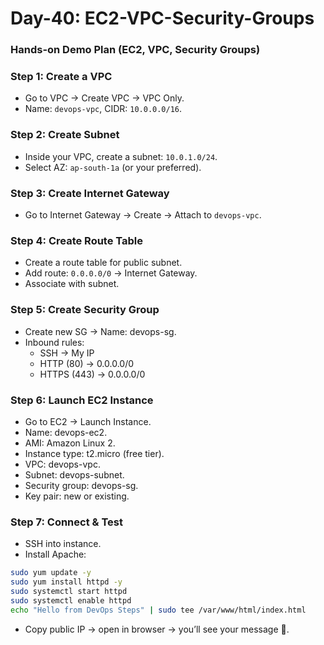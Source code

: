 # Day-40: EC2-VPC-Security-Groups
### Hands-on Demo Plan (EC2, VPC, Security Groups)
### Step 1: Create a VPC
 - Go to VPC → Create VPC → VPC Only.
 - Name: ```devops-vpc```, CIDR: ```10.0.0.0/16```.

### Step 2: Create Subnet
 - Inside your VPC, create a subnet: ```10.0.1.0/24```.
 - Select AZ: ```ap-south-1a``` (or your preferred).

### Step 3: Create Internet Gateway
 - Go to Internet Gateway → Create → Attach to ```devops-vpc```.

### Step 4: Create Route Table
 - Create a route table for public subnet.
 - Add route: ```0.0.0.0/0``` → Internet Gateway.
 - Associate with subnet.

### Step 5: Create Security Group
 - Create new SG → Name: devops-sg.
 - Inbound rules:
    - SSH → My IP
    - HTTP (80) → 0.0.0.0/0
    - HTTPS (443) → 0.0.0.0/0

### Step 6: Launch EC2 Instance
 - Go to EC2 → Launch Instance.
 - Name: devops-ec2.
 - AMI: Amazon Linux 2.
 - Instance type: t2.micro (free tier).
 - VPC: devops-vpc.
 - Subnet: devops-subnet.
 - Security group: devops-sg.
 - Key pair: new or existing.

### Step 7: Connect & Test
 - SSH into instance.
 - Install Apache:
 ```sh
sudo yum update -y
sudo yum install httpd -y
sudo systemctl start httpd
sudo systemctl enable httpd
echo "Hello from DevOps Steps" | sudo tee /var/www/html/index.html
```
 - Copy public IP → open in browser → you’ll see your message 🎉.
